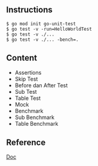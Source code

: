 ## Instructions
```
$ go mod init go-unit-test
$ go test -v -run=HelloWorldTest
$ go test -v ./...
$ go test -v ./... -bench=.
```

## Content
- Assertions
- Skip Test
- Before dan After Test
- Sub Test
- Table Test
- Mock
- Benchmark
- Sub Benchmark
- Table Benchmark

## Reference
<a href="https://docs.google.com/presentation/d/1XxMEaA-JsPHr9BUw2oIOPlEL_psI3EaUFUpuvdlDB_Q/edit#slide=id.p" target="_blank">Doc</a>